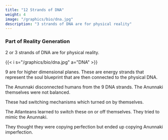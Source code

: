 ```yaml
---
title: "12 Strands of DNA"
weight: 4
image: "/graphics/bio/dna.jpg"
description: "3 strands of DNA are for physical reality"
---
```



### Part of Reality Generation 

2 or 3 strands of DNA are for physical reality.


{{< i s="/graphics/bio/dna.jpg" a="DNA" >}}

9 are for higher dimensional planes. These are energy strands that represent the soul blueprint that are then connected to the physical DNA.  

The Anunnaki disconnected humans from the 9 DNA strands. The Anunnaki themselves were not balanced. 

These had switching mechanisms which turned on by themselves. 

The Atlanteans learned to switch these on or off themselves. They tried to mimic the Anunnaki. 

They thought they were copying perfection but ended up copying Anunnaki imperfection. 

